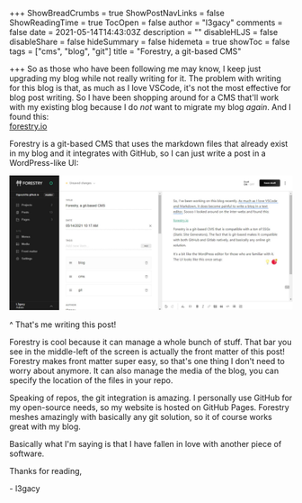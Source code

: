 +++
ShowBreadCrumbs = true
ShowPostNavLinks = false
ShowReadingTime = true
TocOpen = false
author = "l3gacy"
comments = false
date = 2021-05-14T14:43:03Z
description = ""
disableHLJS = false
disableShare = false
hideSummary = false
hidemeta = true
showToc = false
tags = ["cms", "blog", "git"]
title = "Forestry, a git-based CMS"

+++
So as those who have been following me may know, I keep just upgrading my blog while not really writing for it. The problem with writing for this blog is that, as much as I love VSCode, it's not the most effective for blog post writing. So I have been shopping around for a CMS that'll work with my existing blog because I do _not_ want to migrate my blog _again_. And I found this:  
[forestry.io](https://forestry.io)

Forestry is a git-based CMS that uses the markdown files that already exist in my blog and it integrates with GitHub, so I can just write a post in a WordPress-like UI:

![](/static/forestryui.jpg)

^ That's me writing this post!

Forestry is cool because it can manage a whole bunch of stuff. That bar you see in the middle-left of the screen is actually the front matter of this post! Forestry makes front matter super easy, so that's one thing I don't need to worry about anymore. It can also manage the media of the blog, you can specify the location of the files in your repo.

Speaking of repos, the git integration is amazing. I personally use GitHub for my open-source needs, so my website is hosted on GitHub Pages. Forestry meshes amazingly with basically any git solution, so it of course works great with my blog. 

Basically what I'm saying is that I have fallen in love with another piece of software.

Thanks for reading,

\- l3gacy